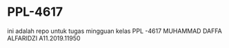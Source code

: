 # PPL-4617
ini adalah repo untuk tugas mingguan kelas PPL -4617
MUHAMMAD DAFFA ALFARIDZI A11.2019.11950
